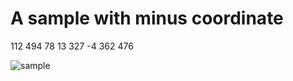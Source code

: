 # A sample with minus coordinate
112 494
78 13
327 -4
362 476

![sample](/Rotated-BoundingBox/Issues/m-2.png)
